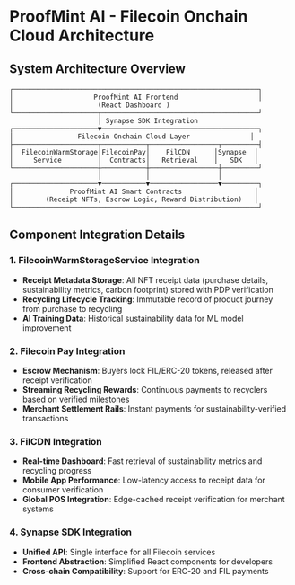 # ProofMint AI - Filecoin Onchain Cloud Architecture

## System Architecture Overview

```
┌─────────────────────────────────────────────────────────────┐
│                    ProofMint AI Frontend                    │
│                     (React Dashboard )                
└─────────────────────┬───────────────────────────────────────┘
                      │ Synapse SDK Integration
┌─────────────────────▼───────────────────────────────────────┐
│                Filecoin Onchain Cloud Layer               │
├─────────────────────┬───────────┬─────────────────┬─────────┤
│  FilecoinWarmStorage│FilecoinPay│    FilCDN      │Synapse  │
│     Service         │  Contracts│   Retrieval    │   SDK   │
└─────────────────────┼───────────┼─────────────────┼─────────┘
                      │           │                 │
┌─────────────────────▼───────────▼─────────────────▼─────────┐
│              ProofMint AI Smart Contracts                  │
│        (Receipt NFTs, Escrow Logic, Reward Distribution)   │
└─────────────────────────────────────────────────────────────┘
```

## Component Integration Details

### 1. FilecoinWarmStorageService Integration
- **Receipt Metadata Storage**: All NFT receipt data (purchase details, sustainability metrics, carbon footprint) stored with PDP verification
- **Recycling Lifecycle Tracking**: Immutable record of product journey from purchase to recycling
- **AI Training Data**: Historical sustainability data for ML model improvement

### 2. Filecoin Pay Integration
- **Escrow Mechanism**: Buyers lock FIL/ERC-20 tokens, released after receipt verification
- **Streaming Recycling Rewards**: Continuous payments to recyclers based on verified milestones
- **Merchant Settlement Rails**: Instant payments for sustainability-verified transactions

### 3. FilCDN Integration
- **Real-time Dashboard**: Fast retrieval of sustainability metrics and recycling progress
- **Mobile App Performance**: Low-latency access to receipt data for consumer verification
- **Global POS Integration**: Edge-cached receipt verification for merchant systems

### 4. Synapse SDK Integration
- **Unified API**: Single interface for all Filecoin services
- **Frontend Abstraction**: Simplified React components for developers
- **Cross-chain Compatibility**: Support for ERC-20 and FIL payments
```